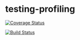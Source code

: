 # testing-profiling

[![Coverage Status](https://coveralls.io/repos/github/Rexben001/testing-profiling/badge.svg?branch=master)](https://coveralls.io/github/Rexben001/testing-profiling?branch=master)

[![Build Status](https://travis-ci.com/Rexben001/testing-profiling.svg?branch=master)](https://travis-ci.com/Rexben001/testing-profiling)

